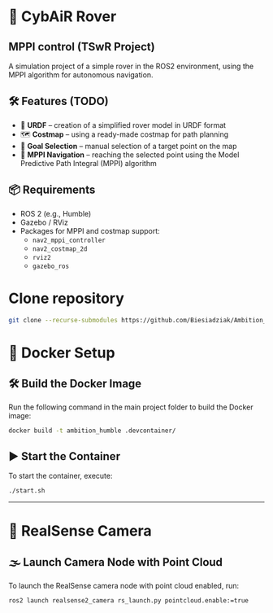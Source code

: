 # 🚀 CybAiR Rover
## MPPI control (TSwR Project)
A simulation project of a simple rover in the ROS2 environment, using the MPPI algorithm for autonomous navigation.

## 🛠️ Features (TODO)

- 🔧 **URDF** – creation of a simplified rover model in URDF format  
- 🗺️ **Costmap** – using a ready-made costmap for path planning  
- 📍 **Goal Selection** – manual selection of a target point on the map  
- 🤖 **MPPI Navigation** – reaching the selected point using the Model Predictive Path Integral (MPPI) algorithm

## 📦 Requirements

- ROS 2 (e.g., Humble)
- Gazebo / RViz
- Packages for MPPI and costmap support:
  - `nav2_mppi_controller`
  - `nav2_costmap_2d`
  - `rviz2`
  - `gazebo_ros`

# Clone repository

```bash
git clone --recurse-submodules https://github.com/Biesiadziak/Ambition_rover.git
```

# 🐳 Docker Setup

## 🛠️ Build the Docker Image

Run the following command in the main project folder to build the Docker image:

```bash
docker build -t ambition_humble .devcontainer/
```

## ▶️ Start the Container

To start the container, execute:

```bash
./start.sh
```

---

# 🎥 RealSense Camera

## 🌫️ Launch Camera Node with Point Cloud

To launch the RealSense camera node with point cloud enabled, run:

```bash
ros2 launch realsense2_camera rs_launch.py pointcloud.enable:=true
```
